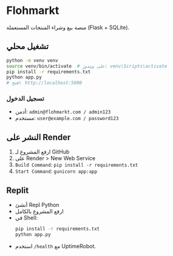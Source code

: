 
# Flohmarkt

منصة بيع وشراء المنتجات المستعملة (Flask + SQLite).

## تشغيل محلي

```bash
python -m venv venv
source venv/bin/activate  # على ويندوز: venv\Scripts\activate
pip install -r requirements.txt
python app.py
# افتح: http://localhost:5000
```

### تسجيل الدخول
- أدمن: `admin@flohmarkt.com / admin123`
- مستخدم: `user@example.com / password123`

## النشر على Render

1. ارفع المشروع لـ GitHub
2. على Render > New Web Service
3. `Build Command`: `pip install -r requirements.txt`
4. `Start Command`: `gunicorn app:app`

## Replit
- أنشئ Repl Python
- ارفع المشروع بالكامل
- في Shell:
  ```bash
  pip install -r requirements.txt
  python app.py
  ```
- استخدم `/health` مع UptimeRobot.
